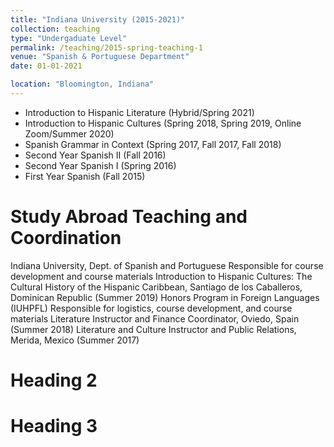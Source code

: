 ```yaml
---
title: "Indiana University (2015-2021)"
collection: teaching
type: "Undergaduate Level"
permalink: /teaching/2015-spring-teaching-1
venue: "Spanish & Portuguese Department"
date: 01-01-2021

location: "Bloomington, Indiana"
---
```


* Introduction to Hispanic Literature (Hybrid/Spring 2021)
* Introduction to Hispanic Cultures (Spring 2018, Spring 2019, Online Zoom/Summer 2020)
* Spanish Grammar in Context (Spring 2017, Fall 2017, Fall 2018)
* Second Year Spanish II (Fall 2016)
* Second Year Spanish I (Spring 2016)
* First Year Spanish (Fall 2015)


Study Abroad Teaching and Coordination
======
Indiana University, Dept. of Spanish and Portuguese
Responsible for course development and course materials
	Introduction to Hispanic Cultures: The Cultural History of the Hispanic Caribbean, Santiago de los Caballeros, Dominican Republic (Summer 2019)
Honors Program in Foreign Languages (IUHPFL)
Responsible for logistics, course development, and course materials
	Literature Instructor and Finance Coordinator, Oviedo, Spain (Summer 2018)
	Literature and Culture Instructor and Public Relations, Merida, Mexico (Summer 2017)

Heading 2
======

Heading 3
======
